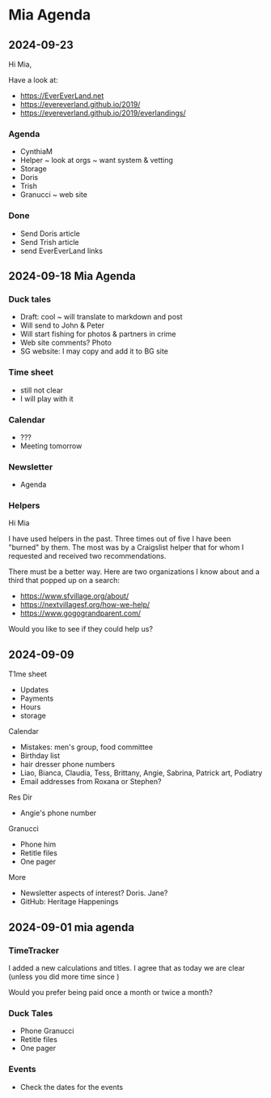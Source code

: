 # Mia Agenda

## 2024-09-23

Hi Mia,

Have a look at:

* https://EverEverLand.net
* https://evereverland.github.io/2019/
* https://evereverland.github.io/2019/everlandings/


### Agenda

* CynthiaM
* Helper ~ look at orgs ~ want system &amp; vetting
* Storage
* Doris
* Trish
* Granucci ~ web site

### Done

* Send Doris article
* Send Trish article
* send EverEverLand links

## 2024-09-18 Mia Agenda

### Duck tales

* Draft: cool ~ will translate to markdown and post
* Will send to John & Peter
* Will start fishing for photos & partners in crime
* Web site comments? Photo
* SG website: I may copy and add it to BG site

### Time sheet

* still not clear
* I will play with it

### Calendar

* ???
* Meeting tomorrow

### Newsletter

* Agenda

### Helpers

Hi Mia

I have used helpers in the past. Three times out of five I have been "burned" by them. The most was by a Craigslist helper that for whom I requested and received two recommendations.

There must be a better way. Here are two organizations I know about and a third that popped up on a search:

* https://www.sfvillage.org/about/
* https://nextvillagesf.org/how-we-help/
* https://www.gogograndparent.com/

Would you like to see if they could help us?

## 2024-09-09

T1me sheet

* Updates
* Payments
* Hours
* storage

Calendar

* Mistakes: men's group, food committee
* Birthday list
* hair dresser phone numbers
* Liao, Bianca, Claudia, Tess, Brittany, Angie, Sabrina, Patrick art, Podiatry
* Email addresses from Roxana or Stephen?

Res Dir

* Angie's phone number

Granucci

* Phone him
* Retitle files
* One pager

More

* Newsletter aspects of interest? Doris. Jane?
* GitHub: Heritage Happenings

## 2024-09-01 mia agenda

### TimeTracker

I added a new calculations and titles. I agree that as today we are clear (unless you did more time since )

Would you prefer being paid once a month or twice a month?

### Duck Tales

* Phone Granucci
* Retitle files
* One pager

### Events

* Check the dates for the events


